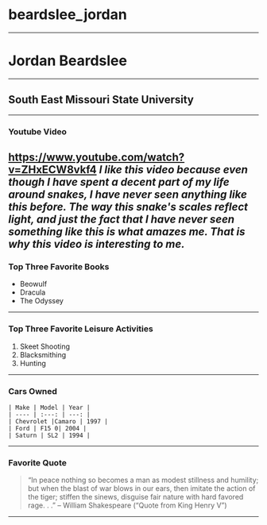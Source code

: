 # beardslee_jordan
-------------------
# Jordan Beardslee
------------------
## South East Missouri State University
---------------------------------------
### Youtube Video
<https://www.youtube.com/watch?v=ZHxECW8vkf4>
***I like this video because even though I have spent a decent part of my life around snakes, I have never seen anything like this before. The way this snake's scales reflect light, and just the fact that I have never seen something like this is what amazes me. That is why this video is interesting to me.***
---------------------------------------
### Top Three Favorite Books
- Beowulf
- Dracula
- The Odyssey
-----------------------------
### Top Three Favorite Leisure Activities 
1. Skeet Shooting
2. Blacksmithing
3. Hunting
-------------------------------------------
### Cars Owned
    | Make | Model | Year |
    | ---- | :---: | ---: |
    | Chevrolet |Camaro | 1997 |
    | Ford | F15 0| 2004 |
    | Saturn | SL2 | 1994 |
-------------------------------------------
### Favorite Quote
>“In peace nothing so becomes a man as modest stillness and humility; but when the blast of war blows in our ears, then imitate the action of the tiger; stiffen the sinews, disguise fair nature with hard favored rage. . .”
– William Shakespeare (“Quote from King Henry V”)
---------------------------------------------------------------------
    